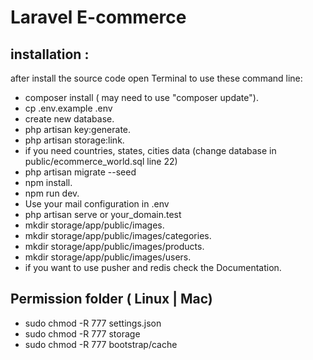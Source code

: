 # Laravel E-commerce 

## installation :
after install the source code open Terminal to use these command line:
- composer install ( may need to use "composer update").
- cp .env.example .env 
- create new database.
- php artisan key:generate.
- php artisan storage:link.
- if you need countries, states, cities data (change database in public/ecommerce_world.sql line 22)
- php artisan migrate --seed
- npm install.
- npm run dev.
- Use your mail configuration in .env 
- php artisan serve or your_domain.test
- mkdir storage/app/public/images.
- mkdir storage/app/public/images/categories.
- mkdir storage/app/public/images/products.
- mkdir storage/app/public/images/users.
- if you want to use pusher and redis check the Documentation.

## Permission folder ( Linux | Mac)
- sudo chmod -R 777 settings.json
- sudo chmod -R 777 storage
- sudo chmod -R 777 bootstrap/cache
